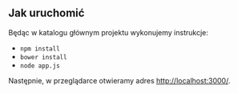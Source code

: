 
## Jak uruchomić 

Będąc w katalogu głównym projektu wykonujemy instrukcje:

  - `npm install`
  - `bower install`
  - `node app.js`

Następnie, w przeglądarce otwieramy adres 
[http://localhost:3000/](http://localhost:8888/).

